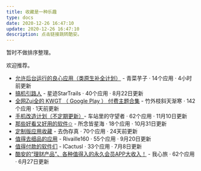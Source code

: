 ```yaml
---
title: 收藏是一种乐趣
type: docs
date: 2020-12-26 16:47:10
update: 2020-12-26 16:47:10
description: 点击链接跳转酷安。
---
```


暂时不做排序整理。

欢迎推荐。

- [允许后台运行的良心应用（类原生补全计划）](https://www.coolapk.com/album/23618598) - 青菜芋子 · 14个应用 · 4小时前更新
- [搞机引路人](https://www.coolapk.com/album/20585288) - 星迹StarTrails · 40个应用 · 8月22日更新
- [全网Zui全的 KWGT （ Google Play ） 付费主题合集](https://www.coolapk.com/album/16928896) - 竹外枝斜天渐寒 · 142个应用 · 1天前更新
- [手机改造计划（不定期更新）](https://www.coolapk.com/album/22556548)- 车站里的守望者 · 62个应用 · 11月10日更新
- [那些好看又好用的软件✩](https://www.coolapk.com/album/22134281) - 所念皆星海 · 18个应用 · 10月31日更新
- [定制版应用收藏](https://www.coolapk.com/album/19608041) - 去伪存真 · 70个应用 · 24天前更新
- [值得去细品的应用](https://www.coolapk.com/album/20395506) - Rivaille160 · 55个应用 · 9月20日更新
- [值得付款的软件们](https://www.coolapk.com/album/19735258) - lCactusl · 33个应用 · 7月8日更新
- [酷安的“理财产品”、各种值得入的永久会员APP大收入！](https://www.coolapk.com/album/16707668) - 我心旅 · 62个应用 · 6月27日更新

